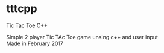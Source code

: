 # tttcpp
Tic Tac Toe C++

Simple 2 player Tic TAc Toe game unsing c++ and user input <br />
Made in February 2017
